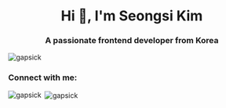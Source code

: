 <h1 align="center">Hi 👋, I'm Seongsi Kim</h1>
<h3 align="center">A passionate frontend developer from Korea</h3>

<p align="left"> <img src="https://komarev.com/ghpvc/?username=gapsick&label=Profile%20views&color=0e75b6&style=flat" alt="gapsick" /> </p>

<h3 align="left">Connect with me:</h3>
<p align="left">
</p>

<p><img align="left" src="https://github-readme-stats.vercel.app/api/top-langs?username=gapsick&show_icons=true&locale=en&layout=compact" alt="gapsick" /></p>

<p>&nbsp;<img align="center" src="https://github-readme-stats.vercel.app/api?username=gapsick&show_icons=true&locale=en" alt="gapsick" /></p>

